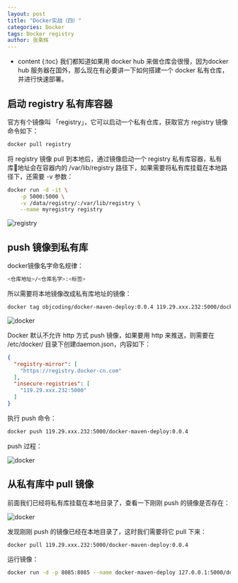 ```yaml
---
layout: post
title: "Docker实战（四）"
categories: Docker
tags: Docker registry
author: 张乘辉
---
```


* content
{:toc}
我们都知道如果用 docker hub 来做仓库会很慢，因为docker hub 服务器在国外，那么现在有必要讲一下如何搭建一个 docker 私有仓库，并进行快速部署。











## 启动 registry 私有库容器

官方有个镜像叫 「registry」，它可以启动一个私有仓库，获取官方 registry 镜像命令如下：

```bash
docker pull registry
```

将 registry 镜像 pull 到本地后，通过镜像启动一个 registry 私有库容器，私有库地址会在容器内的 /var/lib/registry 路径下，如果需要将私有库挂载在本地路径下，还需要 -v 参数：

```bash
docker run -d -it \
    -p 5000:5000 \
    -v /data/registry/:/var/lib/registry \
    --name myregistry registry
```

![registry](https://raw.githubusercontent.com/objcoding/md-picture/master/img/docker7.png)

 

## push 镜像到私有库

docker镜像名字命名规律：

```bash
<仓库地址>/<仓库名字>:<标签>
```

所以需要将本地镜像改成私有库地址的镜像：

```bash
docker tag objcoding/docker-maven-deploy:0.0.4 119.29.xxx.232:5000/docker-maven-deploy:0.0.4
```

![docker](https://raw.githubusercontent.com/objcoding/md-picture/master/img/docker8.png)

Docker 默认不允许 http 方式 push 镜像，如果要用 http 来推送，则需要在 /etc/docker/ 目录下创建daemon.json，内容如下：

```json
{
  "registry-mirror": [
    "https://registry.docker-cn.com"
  ],
  "insecure-registries": [
    "119.29.xxx.232:5000"
  ]
}
```

 执行 push 命令：

```bash
docker push 119.29.xxx.232:5000/docker-maven-deploy:0.0.4
```

push 过程：

![docker](https://raw.githubusercontent.com/objcoding/md-picture/master/img/docker9.png)



## 从私有库中 pull 镜像

前面我们已经将私有库挂载在本地目录了，查看一下刚刚 push 的镜像是否存在：

![docker](https://raw.githubusercontent.com/objcoding/md-picture/master/img/docker10.png)

发现刚刚 push 的镜像已经在本地目录了，这时我们需要将它 pull 下来：

```bash
docker pull 119.29.xxx.232:5000/docker-maven-deploy:0.0.4
```

运行镜像：

```bash
docker run -d -p 8085:8085 --name docker-maven-deploy 127.0.0.1:5000/docker-maven-deploy:0.0.4
```













